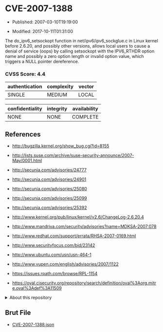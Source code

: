 # CVE-2007-1388

- Published: 2007-03-10T19:19:00

- Modified: 2017-10-11T01:31:00

The do_ipv6_setsockopt function in net/ipv6/ipv6_sockglue.c in Linux kernel before 2.6.20, and possibly other versions, allows local users to cause a denial of service (oops) by calling setsockopt with the IPV6_RTHDR option name and possibly a zero option length or invalid option value, which triggers a NULL pointer dereference.

### CVSS Score: **4.4**

| authentication | complexity | vector |
| --- | --- | --- |
| SINGLE | MEDIUM | LOCAL |

| confidentiality | integrity | availability |
| --- | --- | --- |
| NONE | NONE | COMPLETE |

## References

* http://bugzilla.kernel.org/show_bug.cgi?id=8155

* http://lists.suse.com/archive/suse-security-announce/2007-May/0001.html

* http://secunia.com/advisories/24777

* http://secunia.com/advisories/24901

* http://secunia.com/advisories/25080

* http://secunia.com/advisories/25099

* http://secunia.com/advisories/25392

* http://www.kernel.org/pub/linux/kernel/v2.6/ChangeLog-2.6.20.4

* http://www.mandriva.com/security/advisories?name=MDKSA-2007:078

* http://www.redhat.com/support/errata/RHSA-2007-0169.html

* http://www.securityfocus.com/bid/23142

* http://www.ubuntu.com/usn/usn-464-1

* http://www.vupen.com/english/advisories/2007/1122

* https://issues.rpath.com/browse/RPL-1154

* https://oval.cisecurity.org/repository/search/definition/oval%3Aorg.mitre.oval%3Adef%3A11509

<details>
<summary>About this repository</summary> 

  This repository is part of the project [Live Hack CVE](https://github.com/Live-Hack-CVE). Main website can be found [www.live-hack.org](https://www.live-hack.org) 
  
  Made by [Sn0wAlice](https://github.com/Sn0wAlice) for the people that care about security and need to have a feed of the latest CVEs. Hope you enjoy it, don't forget to star the repo and follow me on [Twitter](https://twitter.com/Sn0wAlice) and [Github](https://github.com/Sn0wAlice). And that is my [personnal website](https://www.alice-snow.me/)

  - [Home Page](https://github.com/Live-Hack-CVE)
  - [Framework](https://github.com/Live-Hack-CVE/cve-framework)
  - [CVE database](https://github.com/Live-Hack-CVE/full_database)
  - [Changelog](https://github.com/Live-Hack-CVE/Changelog)
</details>

## Brut File

* [CVE-2007-1388.json](https://raw.githubusercontent.com/Live-Hack-CVE/full_database/main/cves/2007/CVE-2007-1388.json)

